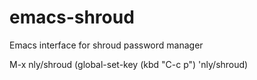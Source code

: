 # emacs-shroud
Emacs interface for shroud password manager

M-x nly/shroud
(global-set-key (kbd "C-c p") 'nly/shroud)
